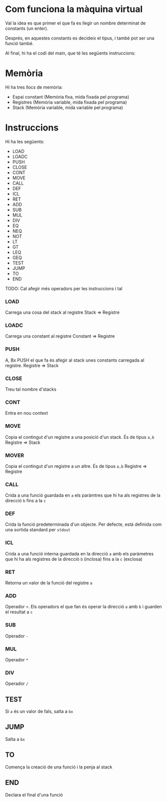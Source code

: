 # Com funciona la màquina virtual

Val la idea es que primer el que fa es llegir
un nombre determinat de constants (un enter).

Després, en aquestes constants es decideix el tipus,
i també pot ser una funció també.

Al final, hi ha el codi del main, que té les següents
instruccions:

# Memòria
Hi ha tres llocs de memòria:

- Espai constant (Memòria fixa, mida fixada pel programa)
- Registres (Memòria variable, mida fixada pel programa)
- Stack (Memòria variable, mida variable pel programa)

# Instruccions

Hi ha les següents:

- LOAD
- LOADC
- PUSH
- CLOSE
- CONT
- MOVE
- CALL
- DEF
- ICL
- RET
- ADD
- SUB
- MUL
- DIV
- EQ
- NEQ
- NOT
- LT
- GT
- LEQ
- GEQ
- TEST
- JUMP
- TO
- END

TODO: Cal afegir més operadors per les instruccions i tal

### LOAD
Carrega una cosa del stack al registre
Stack => Registre

### LOADC
Carrega una constant al registre
Constant => Registre

### PUSH

A, Bx
PUSH el que fa és afegir al stack unes constants carregada al registre.
Registre => Stack

### CLOSE

Treu tal nombre d'stacks

### CONT

Entra en nou context


### MOVE

Copia el contingut d'un registre a una posició d'un stack. És de tipus `a,b`
Registre => Stack

### MOVER

Copia el contingut d'un registre a un altre. És de tipus `a,b`
Registre => Registre

### CALL

Crida a una funció guardada en `a` els paràmtres que hi ha als registres de la direcció `b` fins a la `c`

### DEF

Crida la funció predeterminada d'un objecte. Per defecte, està definida com una sortida standard per `stdout`

### ICL

Crida a una funció interna guardada en la direcció `a` amb els paràmetres que hi ha als registres de la direcció `b` (inclosa) fins a la `c` (exclosa)

### RET

Retorna un valor de la funció del registre `a`

### ADD

Operador `+`. Els operadors el que fan és operar la direcció `a` amb `b` i guarden el resultat a `c`

### SUB

Operador `-`

### MUL

Operador `*`

### DIV

Operador `/`

## TEST

Si `a` és un valor de fals, salta a `bx`

## JUMP

Salta a `bx`

## TO

Comença la creació de una funció i la penja al stack

## END

Declara el final d'una funció